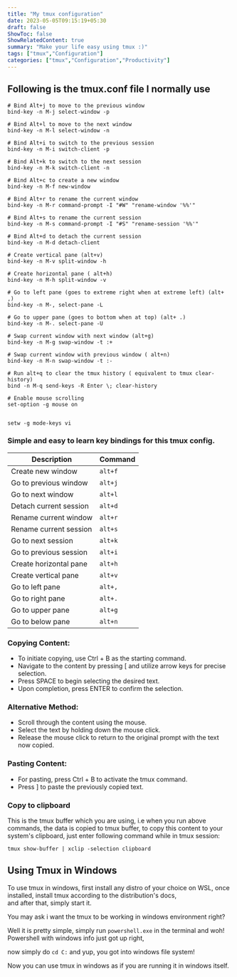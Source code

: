 ```yaml
---
title: "My tmux configuration"
date: 2023-05-05T09:15:19+05:30
draft: false
ShowToc: false
ShowRelatedContent: true
summary: "Make your life easy using tmux :)"
tags: ["tmux","Configuration"]
categories: ["tmux","Configuration","Productivity"]
---
```



## Following is the tmux.conf file I normally use
```t
# Bind Alt+j to move to the previous window
bind-key -n M-j select-window -p

# Bind Alt+l to move to the next window
bind-key -n M-l select-window -n

# Bind Alt+i to switch to the previous session
bind-key -n M-i switch-client -p

# Bind Alt+k to switch to the next session
bind-key -n M-k switch-client -n

# Bind Alt+c to create a new window
bind-key -n M-f new-window

# Bind Alt+r to rename the current window
bind-key -n M-r command-prompt -I "#W" "rename-window '%%'"

# Bind Alt+s to rename the current session
bind-key -n M-s command-prompt -I "#S" "rename-session '%%'"

# Bind Alt+d to detach the current session
bind-key -n M-d detach-client

# Create vertical pane (alt+v)
bind-key -n M-v split-window -h

# Create horizontal pane ( alt+h)
bind-key -n M-h split-window -v

# Go to left pane (goes to extreme right when at extreme left) (alt+ ,)
bind-key -n M-, select-pane -L

# Go to upper pane (goes to bottom when at top) (alt+ .)
bind-key -n M-. select-pane -U

# Swap current window with next window (alt+g)
bind-key -n M-g swap-window -t :+

# Swap current window with previous window ( alt+n)
bind-key -n M-n swap-window -t :-

# Run alt+q to clear the tmux history ( equivalent to tmux clear-history)
bind -n M-q send-keys -R Enter \; clear-history

# Enable mouse scrolling
set-option -g mouse on


setw -g mode-keys vi
```

### Simple and easy to learn key bindings for this tmux config.

| Description | Command |
|-----------|--------|
Create new window | `alt+f` |
Go to previous window |`alt+j` |
Go to next window | `alt+l` |
Detach current session | `alt+d` |
Rename current window | `alt+r` |
Rename current session | `alt+s` |
Go to next session | `alt+k` |
Go to previous session | `alt+i` |
Create horizontal pane | `alt+h` |
Create vertical pane | `alt+v` |
Go to left pane | `alt+,` |
Go to right pane | `alt+.` |
Go to upper pane | `alt+g` |
Go to below pane | `alt+n` |


### Copying Content:

- To initiate copying, use Ctrl + B as the starting command.
- Navigate to the content by pressing [ and utilize arrow keys for precise selection.
- Press SPACE to begin selecting the desired text.
- Upon completion, press ENTER to confirm the selection.

### Alternative Method:

- Scroll through the content using the mouse.
- Select the text by holding down the mouse click.
- Release the mouse click to return to the original prompt with the text now copied.

### Pasting Content:
- For pasting, press Ctrl + B to activate the tmux command.
- Press ] to paste the previously copied text.


### Copy to clipboard

This is the tmux buffer which you are using, i.e when  you run above commands, the data is copied to tmux buffer, to copy this content to your system's clipboard, just enter following command while in tmux session: 

```    
tmux show-buffer | xclip -selection clipboard 
```


## Using Tmux in Windows

To use tmux in windows, first install any distro of your choice on WSL, once installed, install tmux according to the distribution's docs,  
and after that, simply start it.

You may ask i want the tmux to be working in windows environment right?

Well it is pretty simple, simply run `powershell.exe` in the terminal and woh!  
Powershell with windows info just got up right,

now simply do `cd C:` and yup, you got into windows file system!

Now you can use tmux in windows as if you are running it in windows itself.



